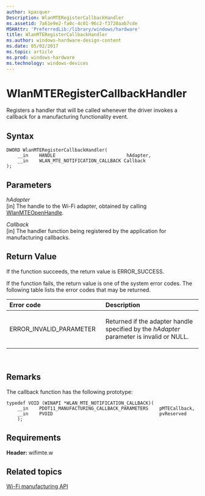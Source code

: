 ```yaml
---
author: kpacquer
Description: WlanMTERegisterCallbackHandler
ms.assetid: 7a61e9e2-fa0c-4c01-96c2-f3720aab7cde
MSHAttr: 'PreferredLib:/library/windows/hardware'
title: WlanMTERegisterCallbackHandler
ms.author: windows-hardware-design-content
ms.date: 05/02/2017
ms.topic: article
ms.prod: windows-hardware
ms.technology: windows-devices
---
```


# WlanMTERegisterCallbackHandler


Registers a handler that will be called whenever the driver invokes a callback for a manufacturing functionality event.

## <span id="Syntax"></span><span id="syntax"></span><span id="SYNTAX"></span>Syntax


``` syntax
DWORD WlanMTERegisterCallbackHandler(
    __in    HANDLE                          hAdapter,
    __in    WLAN_MTE_NOTIFICATION_CALLBACK Callback
);
```

## <span id="Parameters"></span><span id="parameters"></span><span id="PARAMETERS"></span>Parameters


<span id="hAdapter"></span><span id="hadapter"></span><span id="HADAPTER"></span>*hAdapter*  
\[in\] The handle to the Wi-Fi adapter, obtained by calling [WlanMTEOpenHandle](wlanmteopenhandle.md).

<span id="Callback"></span><span id="callback"></span><span id="CALLBACK"></span>*Callback*  
\[in\] The handler function being registered by the application for manufacturing callbacks.

## <span id="Return_Value"></span><span id="return_value"></span><span id="RETURN_VALUE"></span>Return Value


If the function succeeds, the return value is ERROR\_SUCCESS.

If the function fails, the return value is one of the system error codes. The following table lists the error codes that may be returned.

<table>
<colgroup>
<col width="50%" />
<col width="50%" />
</colgroup>
<thead>
<tr class="header">
<th align="left">Error code</th>
<th align="left">Description</th>
</tr>
</thead>
<tbody>
<tr class="odd">
<td align="left"><p>ERROR_INVALID_PARAMETER</p></td>
<td align="left"><p>Returned if the adapter handle specified by the <em>hAdapter</em> parameter is invalid or NULL.</p></td>
</tr>
</tbody>
</table>

 

## <span id="Remarks"></span><span id="remarks"></span><span id="REMARKS"></span>Remarks


The callback function has the following prototype:

``` syntax
typedef VOID (WINAPI *WLAN_MTE_NOTIFICATION_CALLBACK)(
    __in    PDOT11_MANUFACTURING_CALLBACK_PARAMETERS    pMTECallback,
    __in    PVOID                                       pvReserved
    );
```

## <span id="Requirements"></span><span id="requirements"></span><span id="REQUIREMENTS"></span>Requirements


**Header:** wifimte.w

## <span id="related_topics"></span>Related topics


[Wi-Fi manufacturing API](wi-fi-manufacturing-api.md)

 

 






